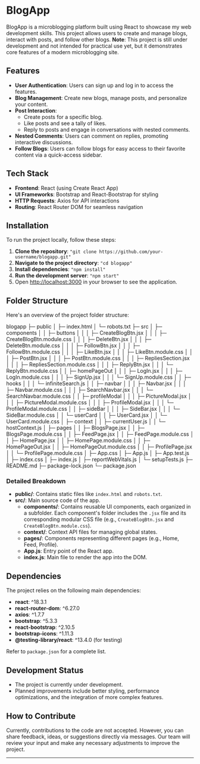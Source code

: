 # BlogApp

BlogApp is a microblogging platform built using React to showcase my web development skills. This project allows users to create and manage blogs, interact with posts, and follow other blogs. **Note**: This project is still under development and not intended for practical use yet, but it demonstrates core features of a modern microblogging site.

## Features

- **User Authentication**: Users can sign up and log in to access the features.
- **Blog Management**: Create new blogs, manage posts, and personalize your content.
- **Post Interaction**: 
  - Create posts for a specific blog.
  - Like posts and see a tally of likes.
  - Reply to posts and engage in conversations with nested comments.
- **Nested Comments**: Users can comment on replies, promoting interactive discussions.
- **Follow Blogs**: Users can follow blogs for easy access to their favorite content via a quick-access sidebar.

## Tech Stack

- **Frontend**: React (using Create React App)
- **UI Frameworks**: Bootstrap and React-Bootstrap for styling
- **HTTP Requests**: Axios for API interactions
- **Routing**: React Router DOM for seamless navigation

## Installation

To run the project locally, follow these steps:

1. **Clone the repository**:
   `"git clone https://github.com/your-username/blogapp.git"`
2. **Navigate to the project directory**:
   `"cd blogapp"`
3. **Install dependencies**:
   `"npm install"`
4. **Run the development server**:
   `"npm start"`
5. Open [http://localhost:3000](http://localhost:3000) in your browser to see the application.

## Folder Structure

Here's an overview of the project folder structure:

blogapp
├─ public
│ ├─ index.html
│ └─ robots.txt
├─ src
│ ├─ components
│ │ ├─ buttons
│ │ │ ├─ CreateBlogBtn.jsx
│ │ │ ├─ CreateBlogBtn.module.css
│ │ │ ├─ DeleteBtn.jsx
│ │ │ ├─ DeleteBtn.module.css
│ │ │ ├─ FollowBtn.jsx
│ │ │ ├─ FollowBtn.module.css
│ │ │ ├─ LikeBtn.jsx
│ │ │ ├─ LikeBtn.module.css
│ │ │ ├─ PostBtn.jsx
│ │ │ ├─ PostBtn.module.css
│ │ │ ├─ RepliesSection.jsx
│ │ │ ├─ RepliesSection.module.css
│ │ │ ├─ ReplyBtn.jsx
│ │ │ └─ ReplyBtn.module.css
│ │ ├─ homePageOut
│ │ │ ├─ LogIn.jsx
│ │ │ ├─ LogIn.module.css
│ │ │ ├─ SignUp.jsx
│ │ │ └─ SignUp.module.css
│ │ ├─ hooks
│ │ │ └─ infiniteSearch.js
│ │ ├─ navbar
│ │ │ ├─ Navbar.jsx
│ │ │ ├─ Navbar.module.css
│ │ │ ├─ SearchNavbar.jsx
│ │ │ └─ SearchNavbar.module.css
│ │ ├─ profileModal
│ │ │ ├─ PictureModal.jsx
│ │ │ ├─ PictureModal.module.css
│ │ │ ├─ ProfileModal.jsx
│ │ │ └─ ProfileModal.module.css
│ │ ├─ sideBar
│ │ │ ├─ SideBar.jsx
│ │ │ └─ SideBar.module.css
│ │ └─ userCard
│ │ ├─ UserCard.jsx
│ │ └─ UserCard.module.css
│ ├─ context
│ │ ├─ currentUser.js
│ │ └─ hostContext.js
│ ├─ pages
│ │ ├─ BlogsPage.jsx
│ │ ├─ BlogsPage.module.css
│ │ ├─ FeedPage.jsx
│ │ ├─ FeedPage.module.css
│ │ ├─ HomePage.jsx
│ │ ├─ HomePage.module.css
│ │ ├─ HomePageOut.jsx
│ │ ├─ HomePageOut.module.css
│ │ ├─ ProfilePage.jsx
│ │ └─ ProfilePage.module.css
│ ├─ App.css
│ ├─ App.js
│ ├─ App.test.js
│ ├─ index.css
│ ├─ index.js
│ ├─ reportWebVitals.js
│ └─ setupTests.js
├─ README.md
├─ package-lock.json
└─ package.json


### Detailed Breakdown

- **public/**: Contains static files like `index.html` and `robots.txt`.
- **src/**: Main source code of the app.
  - **components/**: Contains reusable UI components, each organized in a subfolder. Each component's folder includes the `.jsx` file and its corresponding modular CSS file (e.g., `CreateBlogBtn.jsx` and `CreateBlogBtn.module.css`).
  - **context/**: Context API files for managing global states.
  - **pages/**: Components representing different pages (e.g., Home, Feed, Profile).
  - **App.js**: Entry point of the React app.
  - **index.js**: Main file to render the app into the DOM.

## Dependencies

The project relies on the following main dependencies:

- **react**: ^18.3.1
- **react-router-dom**: ^6.27.0
- **axios**: ^1.7.7
- **bootstrap**: ^5.3.3
- **react-bootstrap**: ^2.10.5
- **bootstrap-icons**: ^1.11.3
- **@testing-library/react**: ^13.4.0 (for testing)

Refer to `package.json` for a complete list.

## Development Status

- The project is currently under development.
- Planned improvements include better styling, performance optimizations, and the integration of more complex features.

## How to Contribute

Currently, contributions to the code are not accepted. However, you can share feedback, ideas, or suggestions directly via messages. Our team will review your input and make any necessary adjustments to improve the project.

---

